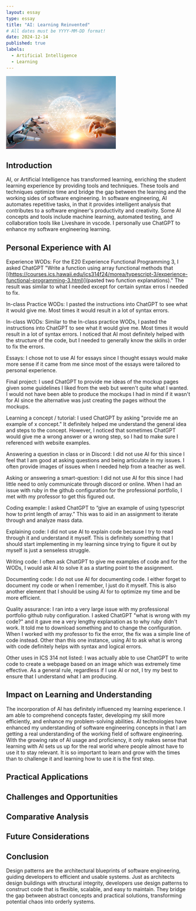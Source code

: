```yaml
---
layout: essay
type: essay
title: "AI: Learning Reinvented"
# All dates must be YYYY-MM-DD format!
date: 2024-12-14
published: true
labels:
  - Artificial Intelligence
  - Learning
---
```


<img width="300px" class="rounded float-start pe-4" src="../img/ai.png"> 

## Introduction

AI, or Artificial Intelligence has transformed learning, enriching the student learning experience by providing tools and techniques. These tools and techniques optimize time and bridge the gap between the learning and the working sides of software engineering. In software engineering, AI automates repetitive tasks, in that it provides intelligent analysis that contributes to a software engineer's productivity and creativity. Some AI concepts and tools include machine learning, automated testing, and collaboration tools like Liveshare in vscode. I personally use ChatGPT to enhance my software engineering learning.


## Personal Experience with AI

Experience WODs: For the E20 Experience Functional Programming 3, I asked ChatGPT "Write a function using array functional methods that [(https://courses.ics.hawaii.edu/ics314f24/morea/typescript-3/experience-functional-programming-3.html)](pasted two function explanations)." The result was similar to what I needed except for certain syntax erros I needed to fix.

In-class Practice WODs: I pasted the instructions into ChatGPT to see what it would give me. Most times it would result in a lot of syntax errors.

In-class WODs: Similar to the In-class practice WODs, I pasted the instructions into ChatGPT to see what it would give me. Most times it would result in a lot of syntax errors. I noticed that AI most definitely helped with the structure of the code, but I needed to generally know the skills in order to fix the errors.

Essays: I chose not to use AI for essays since I thought essays would make more sense if it came from me since most of the essays were tailored to personal experience.

Final project: I used ChatGPT to provide me ideas of the mockup pages given some guidelines I liked from the web but weren't quite what I wanted. I would not have been able to produce the mockups I had in mind if it wasn't for AI since the alternative was just creating the pages without the mockups.

Learning a concept / tutorial: I used ChatGPT by asking "provide me an example of x concept." It definitely helped me understand the general idea and steps to the concept. However, I noticed that sometimes ChatGPT would give me a wrong answer or a wrong step, so I had to make sure I referenced with website examples.

Answering a question in class or in Discord: I did not use AI for this since I feel that I am good at asking questions and being articulate in my issues. I often provide images of issues when I needed help from a teacher as well.

Asking or answering a smart-question: I did not use AI for this since I had little need to only communicate through discord or online. When I had an issue with ruby in the github configuration for the professional portfolio, I met with my professor to get this figured out.

Coding example: I asked ChatGPT to “give an example of using typescript how to print length of array.” This was to aid in an assignment to iterate through and analyze mass data. 

Explaining code: I did not use AI to explain code because I try to read through it and understand it myself. This is definitely something that I should start implementing in my learning since trying to figure it out by myself is just a senseless struggle. 

Writing code: I often ask ChatGPT to give me examples of code and for the WODs, I would ask AI to solve it as a starting point to the assignment. 

Documenting code: I do not use AI for documenting code. I either forget to document my code or when I remember, I just do it myself. This is also another element that I should be using AI for to optimize my time and be more efficient.

Quality assurance: I ran into a very large issue with my professional portfolio github ruby configuration. I asked ChatGPT "what is wrong with my code?" and it gave me a very lengthy explanation as to why ruby didn't work. It told me to download something and to change the configuration. When I worked with my professor to fix the error, the fix was a simple line of code instead. Other than this one instance, using AI to ask what is wrong with code definitely helps with syntax and logical errors.

Other uses in ICS 314 not listed: I was actually able to use ChatGPT to write code to create a webpage based on an image which was extremely time effective. As a general rule, regardless if I use AI or not, I try my best to ensure that I understand what I am producing. 

## Impact on Learning and Understanding

The incorporation of AI has definitely influenced my learning experience. I am able to comprehend concepts faster, developing my skill more efficiently, and enhance my problem-solving abilities. AI technologies have enhanced my understanding of software engineering concepts in that I am getting a real understanding of the working field of software engineering. With the growing rate of AI usage and proficiency, it only makes sense that learning with AI sets us up for the real world where people almost have to use it to stay relevant. It is so important to learn and grow with the times than to challenge it and learning how to use it is the first step.

## Practical Applications

## Challenges and Opportunities

## Comparative Analysis

## Future Considerations

## Conclusion

Design patterns are the architectural blueprints of software engineering, guiding developers to efficient and usable systems. Just as architects design buildings with structural integrity, developers use design patterns to construct code that is flexible, scalable, and easy to maintain. They bridge the gap between abstract concepts and practical solutions, transforming potential chaos into orderly systems.
